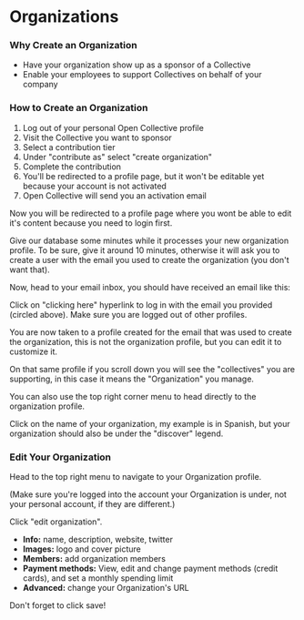 # Organizations

### Why Create an Organization

* Have your organization show up as a sponsor of a Collective
* Enable your employees to support Collectives on behalf of your company

### How to Create an Organization

1. Log out of your personal Open Collective profile
2. Visit the Collective you want to sponsor
3. Select a contribution tier
4. Under "contribute as" select "create organization"
5. Complete the contribution
6. You'll be redirected to a profile page, but it won't be editable yet because your account is not activated
7. Open Collective will send you an activation email

Now you will be redirected to a profile page where you wont be able to edit it's content because you need to login first.

Give our database some minutes while it processes your new organization profile. To be sure, give it around 10 minutes, otherwise it will ask you to create a user with the email you used to create the organization \(you don't want that\).

Now, head to your email inbox, you should have received an email like this:

Click on "clicking here" hyperlink to log in with the email you provided \(circled above\). Make sure you are logged out of other profiles.

You are now taken to a profile created for the email that was used to create the organization, this is not the organization profile, but you can edit it to customize it.

On that same profile if you scroll down you will see the "collectives" you are supporting, in this case it means the "Organization" you manage.

You can also use the top right corner menu to head directly to the organization profile.

Click on the name of your organization, my example is in Spanish, but your organization should also be under the "discover" legend.

### Edit Your Organization

Head to the top right menu to navigate to your Organization profile. 

\(Make sure you're logged into the account your Organization is under, not your personal account, if they are different.\)

Click "edit organization".

* **Info:** name, description, website, twitter
* **Images:** logo and cover picture
* **Members:** add organization members
* **Payment methods:** View, edit and change payment methods \(credit cards\), and set a monthly spending limit
* **Advanced:** change your Organization's URL

Don't forget to click save!

